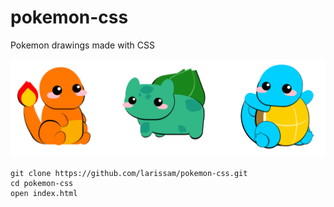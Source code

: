 # pokemon-css
Pokemon drawings made with CSS

![Screenshot](/pokemoncss.png?raw=true "Pokemon CSS")

```
git clone https://github.com/larissam/pokemon-css.git
cd pokemon-css
open index.html
```
